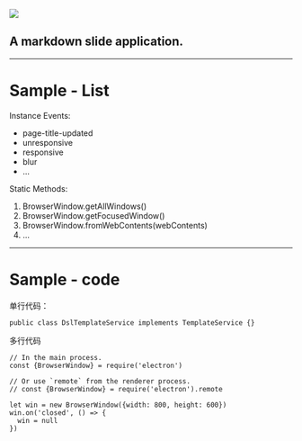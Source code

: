 ![](http://git.oschina.net/uploads/images/2016/1126/141745_d4135c13_856793.png) 
## A markdown slide application.
---

# Sample - List

Instance Events:
- page-title-updated
- unresponsive
- responsive
- blur
- ...

Static Methods:
1. BrowserWindow.getAllWindows()
2. BrowserWindow.getFocusedWindow()
3. BrowserWindow.fromWebContents(webContents)
4. ...

---

# Sample - code

单行代码：

`public class DslTemplateService implements TemplateService {}`

多行代码

```
// In the main process.
const {BrowserWindow} = require('electron')

// Or use `remote` from the renderer process.
// const {BrowserWindow} = require('electron').remote

let win = new BrowserWindow({width: 800, height: 600})
win.on('closed', () => {
  win = null
})
```

